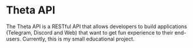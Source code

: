 # Theta API

The Theta API is a RESTful API that allows developers to build applications (Telegram, Discord and Web) that want to get fun experience to their end-users.
Currently, this is my small educational project.